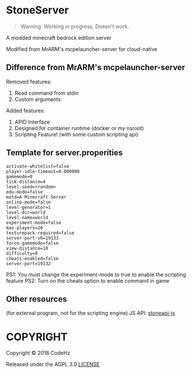 # StoneServer

> Warning: Working in progress. Doesn't work.

A modded minecraft bedrock edition server

Modified from MrARM's mcpelauncher-server for cloud-native

## Difference from MrARM's mcpelauncher-server
Removed features: 
1. Read command from stdin
2. Custom arguments

Added features:
1. APID Interface
2. Designed for container runtime (docker or my nsroot)
3. Scripting Feature! (with some custom scripting api)

## Template for server.properities

```
activate-whitelist=false
player-idle-timeout=0.000000
gamemode=0
tick-distance=4
level-seed=<random>
edu-mode=false
motd=A Minecraft Server
online-mode=false
level-generator=1
level-dir=world
level-name=world
experiment-mode=false
max-players=20
texturepack-required=false
server-port-v6=19133
force-gamemode=false
view-distance=10
difficulty=0
cheats-enabled=false
server-port=19132
```

PS1: You must change the experiment-mode to true to enable the scripting feature
PS2: Turn on the cheats option to enable command in game

## Other resources

(for external program, not for the scripting engine) JS API: [stoneapi-js](https://www.npmjs.com/package/stoneapi-js)

# COPYRIGHT

Copyright © 2018 CodeHz

Released under the AGPL 3.0
[LICENSE](./LICENSE)